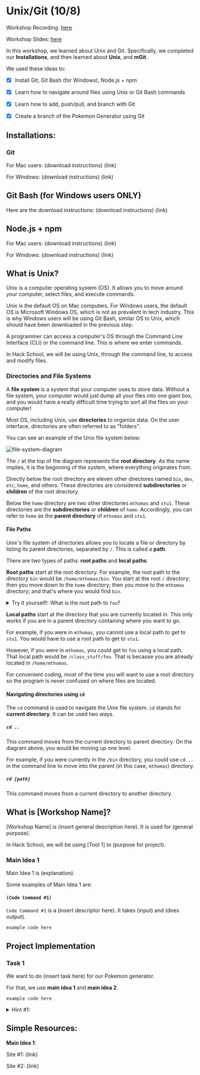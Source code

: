 # Unix/Git (10/8)

Workshop Recording: [here](__insert-link-here__)

Workshop Slides: [here](__insert-link-here__)

In this workshop, we learned about Unix and Git. Specifically, we completed our **Installations**, and then learned about **Unix**, and **mGit**.

We used these ideas to:
- [x] Install Git, Git Bash (for Windows), Node.js + npm
- [x] Learn how to navigate around files using Unix or Git Bash commands
- [x] Learn how to add, push/pull, and branch with Git
- [x] Create a branch of the Pokemon Generator using Git


## Installations:

### Git

For Mac users: (download instructions) (link)

For Windows: (download instructions) (link)

## Git Bash (for Windows users ONLY)

Here are the download instructions: (download instructions) (link)

## Node.js + npm

For Mac users: (download instructions) (link)

For Windows: (download instructions) (link)


## What is Unix?

Unix is a computer operating system (OS). It allows you to move around your computer, select files, and execute commands.

Unix is the default OS on Mac computers. For Windows users, the default OS is Microsoft Windows OS, which is not as prevalent in tech industry. This is why Windows users will be using Git Bash, similar OS to Unix, which should have been downloaded in the previous step.

A programmer can access a computer's OS through the Command Line Interface (CLI) or the command line. This is where we enter commands.

In Hack School, we will be using Unix, through the command line, to access and modify files.


### Directories and File Systems

A **file system** is a system that your computer uses to store data. Without a file system, your computer would just dump all your files into one giant box, and you would have a really difficult time trying to sort all the files on your computer!

Most OS, including Unix, use **directories** to organize data. On the user interface, directories are often referred to as "folders".

You can see an example of the Unix file system below:

<img src="https://i.stack.imgur.com/zZp99.png" alt="file-system-diagram">

The `/` at the top of the diagram represents the **root directory**. As the name implies, it is the beginning of the system, where everything originates from.

Directly below the root directory are eleven other directores named `bin`, `dev`, `etc`, `home`, and others. These directories are considered **subdirectories** or **children** of the root directory.

Below the `home` directory are two other directories `mthomas` and `stu1`. These directories are the **subdirectories** or **children** of `home`. Accordingly, you can refer to `home` as the **parent directory** of `mthomas` and `stu1`.

#### File Paths

Unix's file system of directories allows you to locate a file or directory by listing its parent directories, separated by `/`. This is called a **path**.

There are two types of paths: **root paths** and **local paths**.

**Root paths** start at the root directory. For example, the root path to the directory `bin` would be `/home/mthomas/bin`. You start at the root `/` directory; then you move down to the `home` directory; then you move to the `mthomas` directory; and that's where you would find `bin`.

<details> 
  <summary> Try it yourself!: What is the root path to <code>foo</code>?</summary>
   The path would be: <code>/home/mthomas/class_stuff/foo</code>.
</details>

**Local paths** start at the directory that you are currently located in. This only works if you are in a parent directory containing where you want to go. 

For example, if you were in `mthomas`, you cannot use a local path to get to `stu1`. You would have to use a root path to get to `stu1`.

However, if you were in `mthomas`, you could get to `foo` using a local path. That local path would be `/class_stuff/foo`. That is because you are already located in `/home/mthomas`.

For convenient coding, most of the time you will want to use a root directory so the program is never confused on where files are located.


#### Navigating directories using `cd`

The `cd` command is used to navigate the Unix file system. `cd` stands for **current directory**. It can be used two ways.

##### `cd ..`

This command moves from the current directory to parent directory. On the diagram above, you would be moving up one level.

For example, if you were currently in the `/bin` directory, you could use `cd ..` in the command line to move into the parent (in this case, `mthomas`) directory.


##### `cd [path]`

This command moves from a current directory to another directory.


## What is [Workshop Name]?

[Workshop Name] is (insert general description here). It is used for (general purpose).

In Hack School, we will be using [Tool 1] to (purpose for project).

### Main Idea 1

Main Idea 1 is (explanation).

Some examples of Main Idea 1 are:

#### `(Code Command #1)`

`Code Command #1` is a (insert descriptor here). It takes (input) and (does output).

```
example code here
```


## Project Implementation

### Task 1

We want to do (insert task here) for our Pokemon generator.

For that, we use **main idea 1** and **main idea 2**.

```
example code here
```

<details> 
  <summary> Hint #1: </summary>
   Try doing this: <code> code </code>
</details>

## Simple Resources:

**Main Idea 1**:

Site #1: (link)

Site #2: (link)
